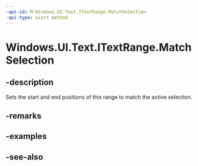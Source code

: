 ```yaml
---
-api-id: M:Windows.UI.Text.ITextRange.MatchSelection
-api-type: winrt method
---
```


<!-- Method syntax
public void MatchSelection()
-->

# Windows.UI.Text.ITextRange.MatchSelection

## -description
Sets the start and end positions of this range to match the active selection.



## -remarks

## -examples

## -see-also
